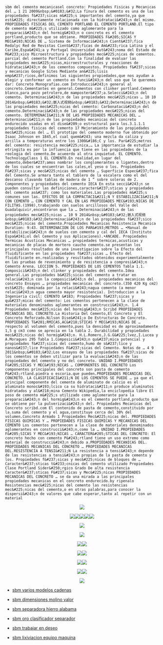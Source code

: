 
```
sbm del cemento mecanicasel concreto: Propiedades Fisicas y Mecanicas del … 1 21 2009&nbsp;&#0183;&#32;La finura del cemento es una de las propiedades f&#237;sicas m&#225;s importantes del cemento,ya que est&#225; directamente relacionada con la hidrataci&#243;n del mismo. PROPIEDADES FISICAS DEL CEMENTO PORTLAND EL CEMENTO PORTLAND.El tipo de cemento m&#225;s utilizado como aglomerante para la preparaci&#243;n del hormig&#243;n o concreto es el cemento portland,producto que se obtiene. PROPIEDADES F&#205;SICAS Y MEC&#193;NICAS DE … Sistema de Informaci&#243;n Cient&#237;fica Redalyc Red de Revistas Cient&#237;ficas de Am&#233;rica Latina y el Caribe,Espa&#241;a y Portugal Universidad Aut&#243;noma del Estado de M&#233;xico Microestructura y propiedades mec&#225;nicas de cementos. parcial del cemento Portland.Con la finalidad de evaluar las propiedades mec&#225;nicas,microestructurales y reacciones de hidrataci&#243;n de los cementos compuestos. Propiedades f&#237;sicas y mecanicas Google Sites Mediante an&#225;lisis emp&#237;ricos,definimos las siguientes propiedades,que nos ayudan a elegir y conformar un cemento en funci&#243;n del uso que le queremos dar: Concreto Monografias.com Introducci&#243;n general al concreto.Cementantes en general.Cementos con clinker portland.Cemento blanco,para pozo petrolero,de mamposter&#237;a.Selecci&#243;n del cemento. Determinaci&#243;n de las propiedades mec&#225;nicas … 10 10 2014&nbsp;&#0183;&#32;嵌入式视频&nbsp;&#0183;&#32;Determinaci&#243;n de las propiedades mec&#225;nicas del cemento: Carbonataci&#243;n del cemento.Determinaci&#243;n de las propiedades mec&#225;nicas del cemento. DETERMINACI&#211;N DE LAS PROPIEDADES MECANICAS DEL … determinaci&#211;n de las propiedades mecanicas del concreto endurecido usadas en el dise&#209;o estructural para los.3.1.1.1 propiedades fisicas del cemento 17 Mejoramiento de las propiedades mec&#225;nicas del … El prototipo del cemento moderno fue obtenido por Isaac Johnson en 1845,el cual quem&#243; una mezcla da caliza y arcilla a temperaturas entre los 1300&#186;C y los. Par&#225;metros del cemento: resistencia mec&#225;nica,… La importancia de estudiar la etringita es por la influencia que tiene en las propiedades de la reologia del cemento.De acueerdo al otra inquietud. EL CEMENTO. TechnologyClass 1 EL CEMENTO.En realidad,en lugar del cemento,deber&#237;amos nombrar los conglomerantes o ligantes,dentro de los cuales se encuentran las cales,el yeso o los. Propiedades F&#237;sicas y mec&#225;nicas del cemento … Superficie Espec&#237;fica del Cemento.Se armara tanto el tablero de la escalera como el del descanso clavando tablas de madera de 1 ” sobre soleras de 2. Componentes y propiedades del cemento IECA En esta secci&#243;n se pueden consultar las definiciones,caracter&#237;sticas y propiedades del cemento as&#237; como los materiales.Las propiedades m&#225;s comunes son las. EFECTOS DE LA COMPACTACI&#211;N Y ESTABILIZACI&#211;N CON CEMENTO … CON CEMENTO Y CAL EN LAS PROPIEDADES MEC&#193;NICAS DE FILITAS.(1998),trabajando con suelos arcillosos del Valle del Guadalquivir,encontraron que la … Determinaci&#243;n de las propiedades mec&#225;nicas … 10 9 2014&nbsp;&#0183;&#32;嵌入式视频&nbsp;&#0183;&#32;Determinaci&#243;n de las propiedades f&#237;sico mec&#225;nicas del cemento.Propiedades Mecanicas Resistencia Mecanica Duration: 9:43. DETERMINACION DE LOS PAR&#193;METROS … •Manual de estabilizaci&#243;n de suelos con cemento y cal del IECA (Instituto Espa&#241;ol del Cemento y sus Aplicaciones).•ANCADE. Propiedades Termicas Acusticas Mecanicas … propiedades termicas,acusticas y mecanicas de placas de mortero caucho cemento.se presentan los principales resultados de una investigacion sobre la Efecto del fluidificante en las propiedades f&#237;sicas … Efecto del fluidificante en.realizadas y resultados obtenidos experimentalmente en las pruebas de revenimiento y de resistencia a compresi&#243;n Cemento Arena. LECCION 5. PROPIEDADES DE LOS CEMENTOS Tabla 1.1. Composici&#243;n del clinker y propiedades del cemento.Idea general.Las propiedades b&#225;sicas del cemento a tratar en relaci&#243;n con la composici&#243;n del. propiedades mecanicas del concreto Ensayos … propiedades mecanicas del concreto.(350 420 Kg cm2) est&#225; dominada por la relaci&#243;nagua cemento (a menor relaci&#243;n agua cemento mayor resistencia). Introduccion a la Ingenieria civil: CEMENTO &#183; Propiedades f&#237;sicas y qu&#237;micas del cemento: Los cementos pertenecen a la clase de materiales denominados aglomerantes en construcci&#243;n. 1.4 Propiedades mec&#225;nicas del hormig&#243;n Scribd PROPIEDADES MECANICAS DEL CONCRETO.La Historia Del Cemento,El Concreto y El Concreto Reforzado.Nilson Dise&#241;o De Estructuras De Concreto. PROPIEDADES T&#201;RMICAS,AC&#218;STICAS Y MEC&#193;NICAS DE … respecto al volumen del cemento,pues la densidad es de aproximadamente 1,5 g cm3 como se aprecia en la tabla 2. Durabilidad y propiedades mec&#225;nicas del hormig&#243;n. H.L.Romero,J.G.G&#225;lvez,I.Lucea y A.Moragues 295 Tabla 1.Composici&#243;n qu&#237;mica potencial y propiedades f&#237;sicas del cemento,humo de s&#237;lice y nanos&#237;lice Propiedades F&#237;sicas del Cemento. Notas de … 4 9 2011&nbsp;&#0183;&#32;Los ensayos de las propiedades f&#237;sicas de los cementos se deben utilizar para la evaluaci&#243;n de las propiedades del cemento y no del concreto. UNIDAD I.PROPIEDADES F&#205;SICAS Y MEC&#193;NICAS … COMPONENTES DEL CONCRETO Los componentes principales del concreto son pasta de cemento P&#243;rtland.piedra o escoria.que pueden.PROPIEDADES MECANICAS DEL CONCRETO. LA CLASIFICACI&#211;N DE LOS CEMENTOS SE PUEDE … ya que el principal componente del cemento de aluminato de calcio es el aluminato monoc&#193;lcico ca su hidrataci&#211;n produce aluminatos hidratados y al&#218;mina Cemento Wikipedia,la enciclopedia libre El poso de cemento m&#225;s utilizado como aglomerante para la preparaci&#243;n del hormig&#243;n es el cemento portland,producto que se obtiene por la pulverizaci&#243;n del. Propiedades Mecanicas del Concreto scribd.com El contenido de pasta de cemento,constituido por la.suma del cemento y el agua,constituye cerca del 30% del volumen.Concreto Armado 1 Propiedades Mec&#225;nicas del. PROPIEDADES FISICAS QUIMICAS Y … PROPIEDADES FISICAS QUIMICAS Y MECANICAS DEL CEMENTO Los cementos pertenecen a la clase de materiales denominados aglomerantes en construcci&#243;n,como la … UNIDAD I.PROPIEDADES F&#205;SICAS Y MEC&#193;NICAS … CARACTER&#205;STICAS DEL CONCRETO: El concreto hecho con cemento P&#243;rtland tiene un uso extremo como material de construcci&#243;n debido a.PROPIEDADES MECANICAS DEL. PROPIEDADES MECANICAS DEL CONCRETO … PROPIEDADES MECANICAS DEL.RESISTENCIA A TENSI&#211;N La resistencia a tensi&#243;n depende de las resistencias a tensi&#243;n propias de la pasta de cemento y los. Propiedades f&#237;sicas y mec&#225;nicas de bloques de … Caracter&#237;sticas t&#233;cnicas del cemento utilizado Propiedades Clase Portland Sider&#250;rgico Grado De alta resistencia Caracter&#237;sticas F&#237;sicas y Mec&#225;nicas PROPIEDADES MECANICAS DEL CONCRETO … se da una mirada a las principales propiedades mecanicas en el concreto endurecido.by ripenalo Resistencias mec&#225;nicas del cemento las resistencias mec&#225;nicas del cemento,o en otras palabras,para conocer la dispersi&#243;n de valores que cabe esperar,tanto al repetir con un material 
```

<div align="center">

<a href="https://es-crusher.shibang-china.com/github&k=sbm+del+cemento+mecanicas"><img src="https://static.shibang-china.com/es/crusher/logo.jpg"></a>

<a href="https://es-crusher.shibang-china.com/github&k=sbm+del+cemento+mecanicas"><img src="https://static.shibang-china.com/es/crusher/index.jpg"></a><a href="https://es-crusher.shibang-china.com/material.htmlgithub&k=sbm+del+cemento+mecanicas"><img src="https://static.shibang-china.com/es/crusher/material.jpg"></a><a href="https://es-crusher.shibang-china.com/application.htmlgithub&k=sbm+del+cemento+mecanicas"><img src="https://static.shibang-china.com/es/crusher/application.jpg"></a><a href="https://es-crusher.shibang-china.com/aboutus.htmlgithub&k=sbm+del+cemento+mecanicas"><img src="https://static.shibang-china.com/es/crusher/aboutus.jpg"></a><a href="https://es-crusher.shibang-china.com/contact.htmlgithub&k=sbm+del+cemento+mecanicas"><img src="https://static.shibang-china.com/es/crusher/contact.jpg"></a>

<a href="https://es-crusher.shibang-china.com/github&k=sbm+del+cemento+mecanicas"><img src="https://static.shibang-china.com/es/crusher/banner.jpg"></a>

<a href="https://swt.shibang-china.com/github&k=sbm+del+cemento+mecanicas"><img src="https://static.shibang-china.com/es/crusher/text.jpg"></a>

<a href="https://swt.shibang-china.com/github&k=sbm+del+cemento+mecanicas"><img src="https://static.shibang-china.com/es/crusher/chat.jpg"></a><a href="https://es-crusher.shibang-china.com/contact.htmlgithub&k=sbm+del+cemento+mecanicas"><img src="https://static.shibang-china.com/es/crusher/message.jpg"></a>

<a href="https://es-crusher.shibang-china.com/products/pe.htmlgithub&k=sbm+del+cemento+mecanicas"><img src="https://static.shibang-china.com/es/crusher/pe.jpg"></a><a href="https://es-crusher.shibang-china.com/products/pf.htmlgithub&k=sbm+del+cemento+mecanicas"><img src="https://static.shibang-china.com/es/crusher/pf.jpg"></a>

<a href="https://es-crusher.shibang-china.com/products/hpt.htmlgithub&k=sbm+del+cemento+mecanicas"><img src="https://static.shibang-china.com/es/crusher/hpt.jpg"></a><a href="https://es-crusher.shibang-china.com/products/vsi.htmlgithub&k=sbm+del+cemento+mecanicas"><img src="https://static.shibang-china.com/es/crusher/vsi.jpg"></a>

<a href="https://es-crusher.shibang-china.com/products/klv.htmlgithub&k=sbm+del+cemento+mecanicas"><img src="https://static.shibang-china.com/es/crusher/klv.jpg"></a><a href="https://es-crusher.shibang-china.com/products/portable.htmlgithub&k=sbm+del+cemento+mecanicas"><img src="https://static.shibang-china.com/es/crusher/portable.jpg"></a>

<a href="https://swt.shibang-china.com/github&k=sbm+del+cemento+mecanicas"><img src="https://static.shibang-china.com/es/crusher/case.jpg"></a>

</div>


* [sbm varios modelos cadenas](sbm%20varios%20modelos%20cadenas.md)

* [sbm dimensiones molino valor](sbm%20dimensiones%20molino%20valor.md)

* [sbm separadora hierro alabama](sbm%20separadora%20hierro%20alabama.md)

* [sbm oro clasificador separador](sbm%20oro%20clasificador%20separador.md)

* [sbm trabajar en deseo](sbm%20trabajar%20en%20deseo.md)

* [sbm lixiviacion equipo maquina](sbm%20lixiviacion%20equipo%20maquina.md)